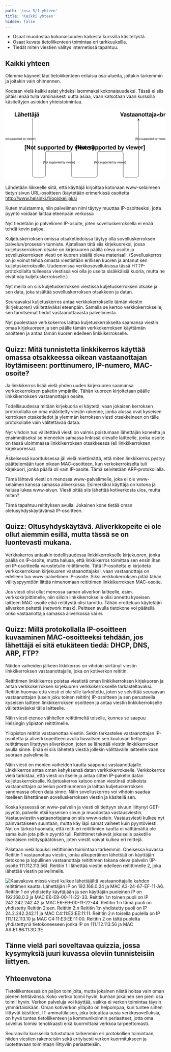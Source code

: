 ```yaml
---
path: '/osa-5/1-yhteen'
title: 'Kaikki yhteen'
hidden: false
---
```



<text-box variant='learningObjectives' name='Oppimistavoitteet'>

- Osaat muodostaa kokonaisuuden kaikesta kurssilla käsitellystä.
- Osaat kuvata tietoliikenteen toimintaa eri tarkkuuksilla.
- Tiedät miten viestien välitys internetissä tapahtuu.

</text-box>


## Kaikki yhteen

Olemme käyneet läpi tietoliikenteen erilaisia osa-alueita, joitakin tarkemmin ja joitakin vain ohimennen.

Kootaan vielä kaikki asiat yhdeksi isommaksi kokonaisuudeksi. Tässä ei siis pitäisi enää tulla varsinaisesti uutta asiaa, vaan katsotaan vaan kurssilla käsiteltyjen asioiden yhteistoimintaa.

![Kaavakuva missä viesti kulkee lähettäjältä vastaanottajalle useamman reitittimen kautta](../img/lahettaja-reititin-vastaanottaja.svg)



Lähdetään liikkeelle siitä, että käyttäjä kirjoittaa kotonaan www-selaimeen tietyn sivun URL-osoitteen (käytetään erimerkissä osoitetta http://www.helsinki.fi/opiskelijaksi


<!--  URL-osoite -->
<quiz id="44a72ec8-66d2-4116-83a7-40b5ecd154fa"></quiz>


Kuten muistamme, niin palvelimen nimi täytyy muuttaa IP-osoitteeksi, jotta pyyntö voidaan laittaa eteenpäin verkossa


<!--  verkkonimi IP-osoitteeksi -->
<quiz id="a9535cfa-86d6-4c87-9580-dfd50aa298ac"></quiz>


Nyt tiedetään jo palvelimen IP-osoite, joten sovelluskerroksella ei enää tehdä kovin paljoa.


<!--  HTTP ja kuljetuskerros -->
<quiz id="9e304b9a-7df8-464c-8573-d11c344dc324"></quiz>


Kuljetuskerroksen omissa otsaketiedoissa täytyy olla sovelluskerroksen palvelun/prosessin tunniste. Ajatellaan tätä siis kirjekuoreksi, jossa kuljetuskerroksen otsake on kirjekuoren päällä oleva osoite ja sovelluskerroksen viesti on kuoren sisällä oleva materiaali. (Sovelluskerros on jo voinut tehdä omasta viestistään erillisen kuoren ja antanut sen kuljetuskerrokselle. Uudemmissa verkkosovelluksissa tässä HTTP-protokollalta tulleessa viestissä voi olla jo useita sisäkkäisiä kuoria, mutta ne eivät näy kuljetuskerrokselle.)


<!--  prosessin tunnistaminen -->
<quiz id="adfc179d-8a8c-496a-9e82-e5fdb6ec5949"></quiz>


Nyt meillä on siis kuljetuskerroksen viestissä kuljetuskerroksen otsake ja sen data, joka sisältää sovelluskerroksen otsakkeen ja datan.

Seuraavaksi kuljetuskerros antaa verkkokerrokselle tämän viestin (kirjekuoren) välitettäväksi eteenpäin. Samalla se kertoo  verkkokerrokselle, sen tarvitsemat tiedot vastaanottavasta palvelimesta.


<!--  vastaanottaja verkkokerroksen otsakkeessa  -->
<quiz id="a530a00f-838b-4adc-9e74-da5d7de5a090"></quiz>


Nyt puolestaan verkkokerros laittaa kuljetuskerrokselta saamansa viestin omaa kirjekuoreen ja sen päälle tämän verkkokerroksen käyttämän osoitteen ja antaa tämän kuoren edelleen linkkikerrokselle.

## Quizz: Mitä tunnistetta linkkikerros käyttää omassa otsakkeessa oikean vastaanottajan löytämiseen: porttinumero, IP-numero, MAC-osoite?

<!--  vastaanottaja linkkikerroksen otsakkeessa -->

<quiz id="a707fee7-8503-40b8-895a-dccc9927715d"></quiz>

Ja linkkikerros lisää vielä yhden uuden kirjekuoren saamansa verkkokerroksen paketin ympärille. Tähän kuoreen kirjoitetaan päälle linkkikerroksen vastaanottajan osoite.

Todellisuudessa mitään kirjekuoria ei käytetä, vaan jokaisen kerroksen protokollalla on oma määritelty viestin rakenne, jonka alussa ovat kyseisen kerroksen otsaketiedot ja ylemmän kerroksen viesti otsakkeineen on tälle protokollalle vain välitettävää dataa.

Nyt vihdoin tuo välitettävä viesti on valmis poistumaan lähettäjän koneelta ja ensimmäiseksi se meneekin samassa linkissä olevalle laitteelle, jonka osoite on tässä uloimmassa linkkikerroksen otsakkeessa (eli linkkikerroksen kirjekuoressa).

Äskeisessä kuorituksessa jäi vielä miettimättä, että miten linkkikerros pystyy päättelemään tuon oikean MAC-osoitteen, kun verkokerrokselta tuli kirjekuori, jonka päällä oli vain IP-osoite. Tämä selvitetään ARP-protokollalla.

Tämä lähtevä viesti on menossa www-palvelimelle, joka ei ole www-selaimen kanssa samassa aliverkossa. Esimerkiksi käyttäjä on kotona ja haluaa lukea www-sivun. Viesti pitää siis lähettää kotiverkosta ulos, mutta miten?

Tämä tapahtuu reitityksen avulla. Jokainen kone tietää oman oletusyhdyskäytävänsä IP-osoitteen.

## Quizz: Oltusyhdyskäytävä. Aliverkkopeite ei ole ollut aiemmin esillä, mutta tässä se on luontevasti mukana.
<!--  verkkonimi IP-osoitteeksi -->

<quiz id="a9535cfa-86d6-4c87-9580-dfd50aa298ac"></quiz>

Verkkokerros antaakin todellisuudessa linkkikerrokselle kirjekuoren, jonka päällä on IP-osoite, mutta haluaa, että linkkikerros toimittaa sen ensin ihan eri IP-osoitteella varustetulle reitittimelle. Tätä IP-osoitetta ei kirjoiteta verkkokerroksen kirjekuoren vastaanottajaksi, vaan vastaanottaja on edelleen tuo www-palvelimen IP-osoite. Siksi verkkokerroksen pitää tähän välityspyyntöön liittää nimenomaan reitittimen linkkikerroksen MAC-osoite.

Jos viesti olisi ollut menossa saman aliverkon laitteelle, esim. verkkokirjoittimelle, niin silloin linkkikerrokselle olisi annettu kyseisen laitteen MAC-osoite eikä reititystä olisi tarvittu. Tähän erotteluun käytetään aliverkon peitettä (network mask). Peitteen  avulla tietokone voi päätellä onko vastaanottaja samassa aliverkossa vai ei.

## Quizz: Millä protokollalla IP-osoitteen kuvaaminen MAC-osoitteeksi tehdään, jos lähettäjä ei sitä etukäteen tiedä: DHCP, DNS, ARP, FTP? 
<!--  verkkonimi IP-osoitteeksi -->

<quiz id="a9535cfa-86d6-4c87-9580-dfd50aa298ac"></quiz>

Näiden vaiheiden jälkeen likkikerros on vihdoin siirtänyt viestin linkkikerroksen vastaanottajalle, joka on kotiverkon reititin.

Reitittimen linkkikerros poistaa viestistä oman linkkikerroksen kirjekuoren ja antaa verkkokerroksen kirjekuoren verkkokerrokselle tarkasteltavaksi. Reititin huomaa että viesti ei ole sille tarkoitettu, joten se selvittää seuraavan vastaanottajan (usein joku toinen reititin) IP-osoitteen ja sen perusteella kyseisen laitteen linkkikerroksen osoitteen ja antaa viestin linkkikerrokselle välitettäväsksi tälle laitteelle.

Näin viesti etenee vähitellen reitittimeltä toiselle, kunnes se saapuu Helsingin ylipiston reitittimelle.

Yliopiston reititin vastaanottaa viestin. Sekin tarkastelee vastaanottajan IP-osoitetta ja aliverkkopeitteen avulla havaitsee sen kuuluvan tiettyyn reitittimeen liitettyyn aliverkkoon, joten se lähettää viestin linkkikerroksen avulla sinne. Enää ei siis lähetetä viestiä jollekin välittävälle laitteelle vaan suoraan palvelimelle.

Näin viesti on monien vaiheiden kautta saapunut vastaanottajalle. Linkkikerros antaa oman kehyksensä datan verkkokerrokselle. Verkkokerros vielä tarkistaa, että viesti on itselle ja antaa sitten IP-paketin datan kuljetuskerrokselle. Kuljetuskerros katsoo oman viestinsä otsikoista vastaanottajan palvelun porttinumeron ja laittaa kuljetuskerroksen sanomassa olleen data sinne. Näin sovelluskerros voi vihdoin saadaa itselleen lähettäneen sovelluskerroksen viestin ja käsitellä sen.

Koska kyseessä on www-palvelin ja viesti oli tiettyyn sivuun liittynyt GET-pyyntö, palvelin etsii kyseisen sivun ja muodostaa vastausviestin. Vastausviestin vastaanottajana on siis www-selain. Vastausviesti kulkee nyt päinvastaiseen suuntaan, mutta käy läpi samat vaiheet kuin pyyntöviesti. Nyt on tärkeä huomata, että reitti eri reitittimien kautta ei välttämättä ole sama kuin jota pitkin pyyntö tuli. Reitittimet tekevät jokaiselle paketille itsenäisen reitityspäätöksen, joten viestit voivat kulkea eri reittejä.

Palataan vielä lopuksi reitittimien toimintaan tarkemmin. Oheisessa kuvassa Reititin 1 vastaanottaa viestin, jonka alkuperäinen lähettäjä on käyttäjän tietokone ja lopullinen vastaanottaja reitittimen takana oleva palvelin (IP-osoite 111.112.113.56). Reititin 1 l lähettää viestin edelleen reitittimelle 2, joka lähettää viestin palvelimelle.

![Kaavakuva missä viesti kulkee lähettäjältä vastaanottajalle kahden reitittimen kautta. Lähettäjän IP on 192.168.0.24 ja MAC A3-24-67-EF-11-A6. Reititin 1 on yhdistetty käyttäjään ja sen käyttäjän puoleinen IP on 192.168.0.3 ja MAC E6-E9-00-11-22-33. Reititin 1:n toinen puoli on IP 242.242.242.42 ja MAC E6-E9-00-11-22-44. Reititin 1:n tämä puoli on yhdistetty Reititin 2:een. Reititin 2:n Reititin 1:n yhdistetty puoli on IP 24.2.242.242.11 ja MAC C4:11:E3:EE:11:11. Reititin 2:n toisella puolella on IP 111.112.113.10 ja MAC C4:11:E3:EE:11:00. Reititin 2 on tältä puolelta yhdistettynä tietokoneeseen jonka IP on 111.112.113.56 ja MAC AA:E1:86:11:3D:3E](../img/osa5-kuva.svg)

## Tänne vielä pari soveltavaa quizzia, jossa kysymyksiä juuri kuvassa oleviin tunnisteisiin liittyen.

<!--  verkkonimi IP-osoitteeksi -->

<quiz id="a9535cfa-86d6-4c87-9580-dfd50aa298ac">

</quiz><!--  verkkonimi IP-osoitteeksi -->

<quiz id="a9535cfa-86d6-4c87-9580-dfd50aa298ac"></quiz>

## Yhteenvetona

Tietoliikenteessä on paljon toimijoita, mutta jokainen niistä hoitaa vain oman pienen tehtävänsä. Koko verkko toimii hyvin, kunhan jokainen sen pieni osa toimii hyvin. Verkon palveluja voi käyttää, vaikka ei verkon toimintaa täysin ymmärtäisikään. Oman kotiverkon ylläpito on helpompaa, kun tuntee siihen liittyvät käsitteet. IT-ammattilaisen, joka toteuttaa uusia verkkosovelluksia, on hyvä tuntea tietoliikenteen ja kommunikoinnin periaatteet, jotta oma sovellus toimisi tehokkaasti eikä kuormittaisi verkkoa tarpeettomasti.

Seuraavilla kursseilla tutustutaan tarkemmin eri protokollien toimintaan, niiden viestien rakenteisiin sekä erityisesti verkon kuormitukseen ja luotettavaan toimintaan liittyviin periaatteisiin.

